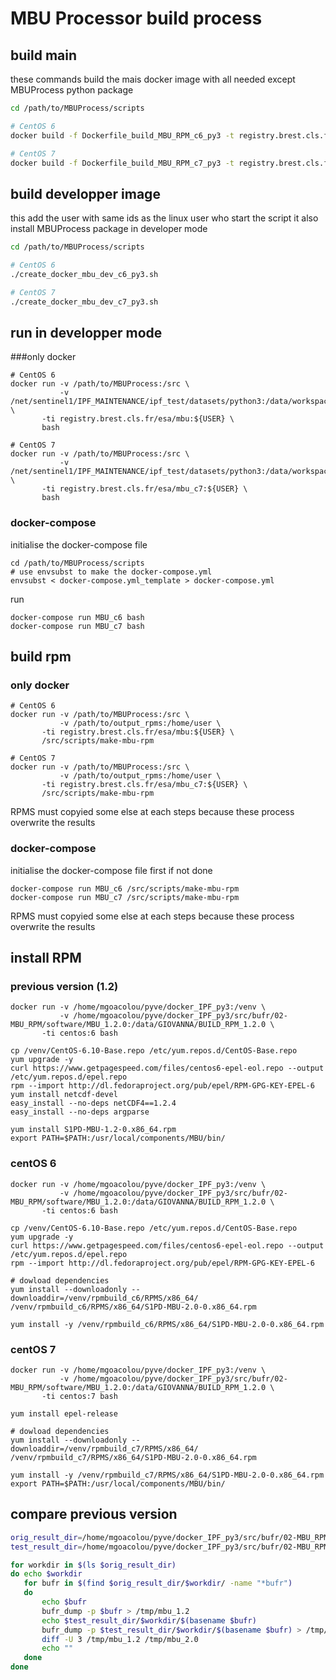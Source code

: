 MBU Processor build process
===========================

build main
----------

these commands build the mais docker image with all needed except MBUProcess python package

```bash
cd /path/to/MBUProcess/scripts

# CentOS 6
docker build -f Dockerfile_build_MBU_RPM_c6_py3 -t registry.brest.cls.fr/esa/docker_ipf:build_MBU_RPM_c6_py3 .

# CentOS 7
docker build -f Dockerfile_build_MBU_RPM_c7_py3 -t registry.brest.cls.fr/esa/docker_ipf:build_MBU_RPM_c7_py3 .
```


build developper image
----------------------

this add the user with same ids as the linux user who start the script
it also install MBUProcess package in developer mode

```bash
cd /path/to/MBUProcess/scripts

# CentOS 6
./create_docker_mbu_dev_c6_py3.sh

# CentOS 7
./create_docker_mbu_dev_c7_py3.sh
```

run in developper mode
----------------------

###only docker


```
# CentOS 6
docker run -v /path/to/MBUProcess:/src \
           -v /net/sentinel1/IPF_MAINTENANCE/ipf_test/datasets/python3:/data/workspace/processing:slave \
	   -ti registry.brest.cls.fr/esa/mbu:${USER} \
	   bash

# CentOS 7
docker run -v /path/to/MBUProcess:/src \
           -v /net/sentinel1/IPF_MAINTENANCE/ipf_test/datasets/python3:/data/workspace/processing:slave \
	   -ti registry.brest.cls.fr/esa/mbu_c7:${USER} \
	   bash
```

### docker-compose


initialise the docker-compose file

```
cd /path/to/MBUProcess/scripts
# use envsubst to make the docker-compose.yml
envsubst < docker-compose.yml_template > docker-compose.yml
```

run

```
docker-compose run MBU_c6 bash
docker-compose run MBU_c7 bash
```


build rpm
---------



### only docker


```
# CentOS 6
docker run -v /path/to/MBUProcess:/src \
           -v /path/to/output_rpms:/home/user \
	   -ti registry.brest.cls.fr/esa/mbu:${USER} \
	   /src/scripts/make-mbu-rpm

# CentOS 7
docker run -v /path/to/MBUProcess:/src \
           -v /path/to/output_rpms:/home/user \
	   -ti registry.brest.cls.fr/esa/mbu_c7:${USER} \
	   /src/scripts/make-mbu-rpm
```
RPMS must copyied some else at each steps because these process overwrite the results

### docker-compose


initialise the docker-compose file first if not done


```
docker-compose run MBU_c6 /src/scripts/make-mbu-rpm
docker-compose run MBU_c7 /src/scripts/make-mbu-rpm
```

RPMS must copyied some else at each steps because these process overwrite the results


install RPM
-----------

### previous version (1.2)

```
docker run -v /home/mgoacolou/pyve/docker_IPF_py3:/venv \
           -v /home/mgoacolou/pyve/docker_IPF_py3/src/bufr/02-MBU_RPM/software/MBU_1.2.0:/data/GIOVANNA/BUILD_RPM_1.2.0 \
	   -ti centos:6 bash

cp /venv/CentOS-6.10-Base.repo /etc/yum.repos.d/CentOS-Base.repo
yum upgrade -y
curl https://www.getpagespeed.com/files/centos6-epel-eol.repo --output /etc/yum.repos.d/epel.repo
rpm --import http://dl.fedoraproject.org/pub/epel/RPM-GPG-KEY-EPEL-6
yum install netcdf-devel
easy_install --no-deps netCDF4==1.2.4
easy_install --no-deps argparse

yum install S1PD-MBU-1.2-0.x86_64.rpm
export PATH=$PATH:/usr/local/components/MBU/bin/

```


### centOS 6

```
docker run -v /home/mgoacolou/pyve/docker_IPF_py3:/venv \
           -v /home/mgoacolou/pyve/docker_IPF_py3/src/bufr/02-MBU_RPM/software/MBU_1.2.0:/data/GIOVANNA/BUILD_RPM_1.2.0 \
	   -ti centos:6 bash

cp /venv/CentOS-6.10-Base.repo /etc/yum.repos.d/CentOS-Base.repo
yum upgrade -y
curl https://www.getpagespeed.com/files/centos6-epel-eol.repo --output /etc/yum.repos.d/epel.repo
rpm --import http://dl.fedoraproject.org/pub/epel/RPM-GPG-KEY-EPEL-6

# dowload dependencies
yum install --downloadonly --downloaddir=/venv/rpmbuild_c6/RPMS/x86_64/ /venv/rpmbuild_c6/RPMS/x86_64/S1PD-MBU-2.0-0.x86_64.rpm

yum install -y /venv/rpmbuild_c6/RPMS/x86_64/S1PD-MBU-2.0-0.x86_64.rpm
```

### centOS 7

```
docker run -v /home/mgoacolou/pyve/docker_IPF_py3:/venv \
           -v /home/mgoacolou/pyve/docker_IPF_py3/src/bufr/02-MBU_RPM/software/MBU_1.2.0:/data/GIOVANNA/BUILD_RPM_1.2.0 \
	   -ti centos:7 bash

yum install epel-release

# dowload dependencies
yum install --downloadonly --downloaddir=/venv/rpmbuild_c7/RPMS/x86_64/ /venv/rpmbuild_c7/RPMS/x86_64/S1PD-MBU-2.0-0.x86_64.rpm

yum install -y /venv/rpmbuild_c7/RPMS/x86_64/S1PD-MBU-2.0-0.x86_64.rpm
export PATH=$PATH:/usr/local/components/MBU/bin/

```


compare previous version
------------------------

```bash
orig_result_dir=/home/mgoacolou/pyve/docker_IPF_py3/src/bufr/02-MBU_RPM/software/MBU_1.2.0/TEST_DATA_orig
test_result_dir=/home/mgoacolou/pyve/docker_IPF_py3/src/bufr/02-MBU_RPM/software/MBU_1.2.0/TEST_DATA_test

for workdir in $(ls $orig_result_dir)
do echo $workdir
   for bufr in $(find $orig_result_dir/$workdir/ -name "*bufr")
   do
       echo $bufr
       bufr_dump -p $bufr > /tmp/mbu_1.2
       echo $test_result_dir/$workdir/$(basename $bufr)
       bufr_dump -p $test_result_dir/$workdir/$(basename $bufr) > /tmp/mbu_2.0
       diff -U 3 /tmp/mbu_1.2 /tmp/mbu_2.0
       echo ""
   done
done
```